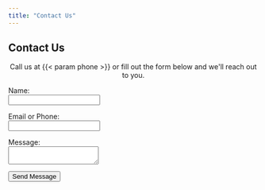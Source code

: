 ```yaml
---
title: "Contact Us"
---
```

<div class="container">
<h2>Contact Us</h2>
<p style="text-align: center">Call us at {{< param phone >}} or fill out the form below and we'll reach out to you.</p>
<form id="contact-form" method="GET" action="/thankyou">
  <p>
    <label for="name">Name:</label><br>
    <input type="text" id="name" name="name" required>
  </p>
  <p>
    <label for="contact">Email or Phone:</label><br>
    <input type="text" id="contact" name="contact">
    <span id="contact-error" class="error-message" style="color: red;"></span>
  </p>
  <p>
    <label for="message">Message:</label><br>
    <textarea id="message" name="message" required></textarea>
  </p>
  <p>
    <button type="submit" class="button">Send Message</button>
  </p>
  <div id="form-error" class="error-message" style="color: red; text-align: center; margin-top: 10px;"></div>
</form>
</div>

<script>
  document.getElementById('contact-form').addEventListener('submit', async function(event) {
    event.preventDefault(); // Prevent default form submission

    // Clear previous error messages
    //document.getElementById('email-error').textContent = '';
    //document.getElementById('phone-error').textContent = '';
    document.getElementById('contact-error').textContent = '';
    document.getElementById('form-error').textContent = '';

    let isValid = true;
/*
    const emailInput = document.getElementById('email');
    const email = emailInput.value;
    const emailPattern = /^[^\s@]+@[^\s@]+\.[^\s@]+$/;

    if (email && !emailPattern.test(email)) {
      document.getElementById('email-error').textContent = 'Please enter a valid email address.';
      isValid = false;
    }

    const phoneInput = document.getElementById('phone');
    const phone = phoneInput.value;
    const phonePattern = /^[\d\s\-\(\)]+$/;
    const digitCount = phone.replace(/[^\d]/g, '').length;

    if (phone && (!phonePattern.test(phone) || digitCount < 7)) {
      document.getElementById('phone-error').textContent = 'Please enter a valid phone number.';
      isValid = false;
    }
    if (!(phone || email)) {
      document.getElementById('form-error').textContent = 'Please enter either an email or phone number.';
      isValid = false;
    }
*/
    const contact = document.getElementById('contact').value;
    if (!(contact)) {
      document.getElementById('contact-error').textContent = 'Please enter either an email or phone number.';
      isValid = false;
    }

    if (isValid) {
      const form = event.target;
      const formData = new FormData(form);
      const queryString = new URLSearchParams(formData).toString();
      const url = form.action + '?' + queryString;

      try {
        const response = await fetch(url, {
          method: 'GET',
          // No headers needed for a simple GET request with query parameters
        });

        if (response.ok) {
          window.location.href = form.action; // Redirect to thankyou page
        } else {
          const errorText = await response.text();
          document.getElementById('form-error').textContent = 'Form submission failed: ' + errorText;
        }
      } catch (error) {
        document.getElementById('form-error').textContent = 'An error occurred during submission: ' + error.message;
      }
    }
  });
</script>
